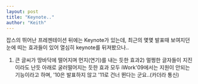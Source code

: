 ```yaml
---
layout: post
title: "Keynote.."
author: "Keith"
---
```


잡스의 뛰어난 프레젠테이션 뒤에는 Keynote가 있는데, 최근의 몇몇 발표때 보여지던 눈에 띠는 효과들이 있어 열심히 keynote를 뒤져봤으나..
1) 큰 글씨가 땅바닥에 떨어지며 먼지(연기)를 내는 듯한 효과2) 멀쩡한 글자들이 지진이라도 난듯 아래로 굴러떨어지는 듯한 효과
모두 iWork'09에서는 지원이 안되는 기능이라고 하며, '10은 발표하지 않고 '11로 건너 뛴다는 군요..(카더라 통신)


